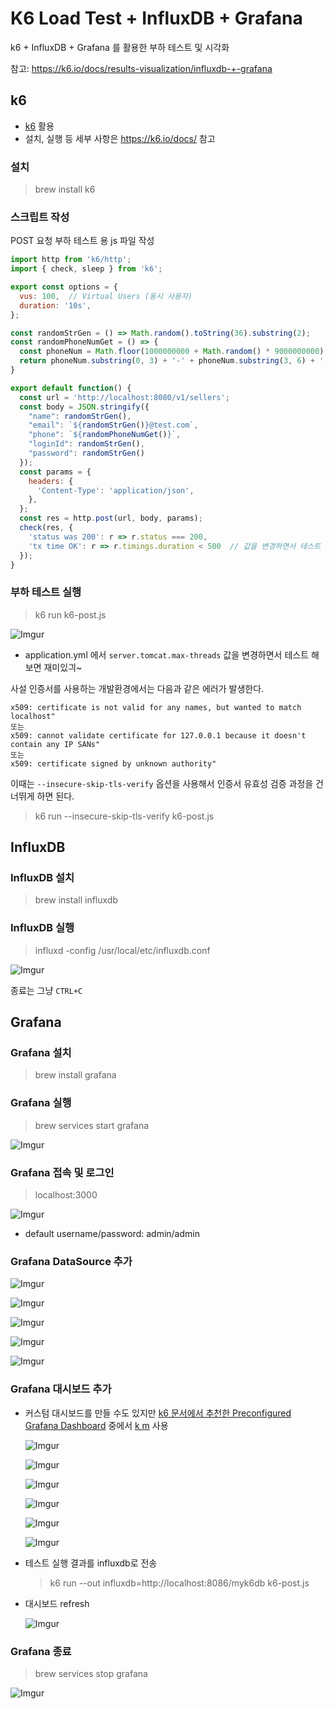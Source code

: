 # K6 Load Test + InfluxDB + Grafana

k6 + InfluxDB + Grafana 를 활용한 부하 테스트 및 시각화

참고: https://k6.io/docs/results-visualization/influxdb-+-grafana

## k6

- [k6](https://k6.io) 활용
- 설치, 실행 등 세부 사항은 https://k6.io/docs/ 참고

### 설치

>brew install k6

### 스크립트 작성

POST 요청 부하 테스트 용 js 파일 작성

```javascript
import http from 'k6/http';
import { check, sleep } from 'k6';

export const options = {
  vus: 100,  // Virtual Users (동시 사용자)
  duration: '10s',
};

const randomStrGen = () => Math.random().toString(36).substring(2);
const randomPhoneNumGet = () => {
  const phoneNum = Math.floor(1000000000 + Math.random() * 9000000000).toString();
  return phoneNum.substring(0, 3) + '-' + phoneNum.substring(3, 6) + '-' + phoneNum.substring(6)
}

export default function() {
  const url = 'http://localhost:8080/v1/sellers';
  const body = JSON.stringify({
    "name": randomStrGen(),
    "email": `${randomStrGen()}@test.com`,
    "phone": `${randomPhoneNumGet()}`,
    "loginId": randomStrGen(),
    "password": randomStrGen()
  });
  const params = {
    headers: {
      'Content-Type': 'application/json',
    },
  };
  const res = http.post(url, body, params);
  check(res, {
    'status was 200': r => r.status === 200,
    'tx time OK': r => r.timings.duration < 500  // 값을 변경하면서 테스트 해보면 재미있긔~
  });
}
```

### 부하 테스트 실행

>k6 run k6-post.js

![Imgur](https://i.imgur.com/A0XIRcU.png)

- application.yml 에서 `server.tomcat.max-threads` 값을 변경하면서 테스트 해보면 재미있긔~

사설 인증서를 사용하는 개발환경에서는 다음과 같은 에러가 발생한다.

```
x509: certificate is not valid for any names, but wanted to match localhost"
또는
x509: cannot validate certificate for 127.0.0.1 because it doesn't contain any IP SANs"
또는
x509: certificate signed by unknown authority"
```

이때는 `--insecure-skip-tls-verify` 옵션을 사용해서 인증서 유효성 검증 과정을 건너뛰게 하면 된다.

>k6 run --insecure-skip-tls-verify k6-post.js

## InfluxDB

### InfluxDB 설치

>brew install influxdb

### InfluxDB 실행

>influxd -config /usr/local/etc/influxdb.conf

![Imgur](https://i.imgur.com/YV4Qi2L.png)

종료는 그냥 `CTRL+C`


## Grafana

### Grafana 설치

>brew install grafana

### Grafana 실행

>brew services start grafana

![Imgur](https://i.imgur.com/fTcss5d.png)

### Grafana 접속 및 로그인

>localhost:3000

![Imgur](https://i.imgur.com/URY2kTf.png)

- default username/password: admin/admin

### Grafana DataSource 추가

![Imgur](https://i.imgur.com/HHfm7hG.png)

![Imgur](https://i.imgur.com/jfvGr9X.png)

![Imgur](https://i.imgur.com/G2Auov6.png)

![Imgur](https://i.imgur.com/dU51XUN.png)

![Imgur](https://i.imgur.com/pqjDDVp.png)

### Grafana 대시보드 추가

- 커스텀 대시보드를 만들 수도 있지만 [k6 문서에서 추천한 Preconfigured Grafana Dashboard](https://k6.io/docs/results-visualization/influxdb-+-grafana#preconfigured-grafana-dashboards) 중에서 [k m](https://grafana.com/grafana/dashboards/10660) 사용

  ![Imgur](https://i.imgur.com/9jsC10K.png)

  ![Imgur](https://i.imgur.com/lMky2Le.png)

  ![Imgur](https://i.imgur.com/CX76Qgl.png)

  ![Imgur](https://i.imgur.com/X5XweXl.png)

  ![Imgur](https://i.imgur.com/DPBuQzP.png)

  ![Imgur](https://i.imgur.com/CdLxzqz.png)

- 테스트 실행 결과를 influxdb로 전송

  >k6 run --out influxdb=http://localhost:8086/myk6db k6-post.js

- 대시보드 refresh

  ![Imgur](https://i.imgur.com/DoWqFeG.png)

### Grafana 종료

>brew services stop grafana

![Imgur](https://i.imgur.com/lH1kVfN.png)
